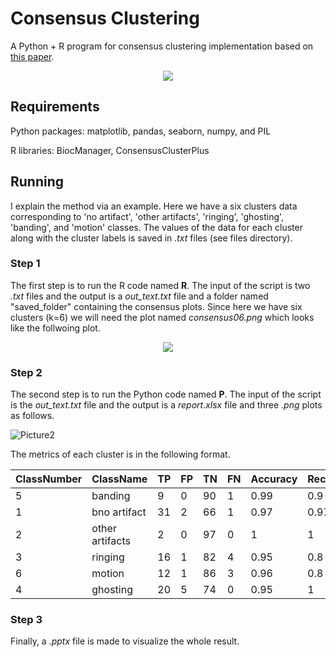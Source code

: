# Consensus Clustering
A Python + R program for consensus clustering implementation based on  [this paper](https://link.springer.com/article/10.1023/A:1023949509487). 


<p align="center">
  <img src="https://user-images.githubusercontent.com/50635618/170381479-1485dd6a-7a9a-49bc-a514-bdbb42c15729.png"/>
</p>



## Requirements 
Python packages: matplotlib, pandas, seaborn, numpy, and PIL

R libraries: BiocManager, ConsensusClusterPlus


## Running
I explain the method via an example. Here we have a six clusters data corresponding to 'no artifact', 'other artifacts', 'ringing', 'ghosting', 'banding', and 'motion' classes. The values of the data for each cluster along with the cluster labels is saved in _.txt_ files (see files directory).

### Step 1
The first step is to run the R code named **R**. The input of the script is two _.txt_ files and the output is a _out_text.txt_ file and a folder named "saved_folder" containing the consensus plots. Since here we have six clusters (k=6) we will need the plot named _consensus06.png_ which looks like the follwoing plot. 


<p align="center">
  <img src="https://user-images.githubusercontent.com/50635618/170381567-b285503e-dce4-4cef-a0bf-10c7cca6ac56.png"/>
</p>

### Step 2
The second step is to run the Python code named **P**. The input of the script is the _out_text.txt_ file and the output is a _report.xlsx_ file and three _.png_ plots as follows.   

![Picture2](https://user-images.githubusercontent.com/50635618/170381914-a2717696-4923-48ce-9b11-d47a57c8ceba.png)

The metrics of each cluster is in the following format.

| ClassNumber    | ClassName     | TP         | FP | TN | FN | Accuracy | Recall  | Precision | 
| ------------- | ------------- | --------    |------------- | ------------- | --------    |------------- | ------------- | --------    |
| 5     | banding        | 9  | 0 | 90 | 1 | 0.99 | 0.9 | 1| 
| 1     | bno artifact        | 31  | 2 | 66 | 1 | 0.97 | 0.97 | 0.94| 
| 2     | other artifacts       | 2  | 0 | 97 | 0 | 1 | 1 | 1| 
| 3     | ringing      | 16 | 1 | 82 | 4 | 0.95 | 0.8 | 0.94| 
| 6     | motion       | 12  | 1 | 86 | 3 | 0.96 | 0.8 | 0.92| 
| 4     | ghosting        | 20  | 5 | 74 | 0 | 0.95 | 1 | 0.8| 

### Step 3
Finally, a _.pptx_ file is made to visualize the whole result. 

